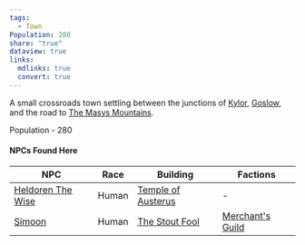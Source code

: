 ```yaml
---
tags:
  - Town
Population: 280
share: "true"
dataview: true
links:
  mdlinks: true
  convert: true
---
```


A small crossroads town settling between the junctions of [Kylor](../Kylor/index.md), [Goslow](../Goslow/index.md), and the road to [The Masys Mountains](../../Landmarks/Mountains/The-Masys-Mountains.md). 

Population - 280

#### NPCs Found Here
| NPC                                                                                        | Race  | Building                                                                                          | Factions                                                                    |
| ------------------------------------------------------------------------------------------ | ----- | ------------------------------------------------------------------------------------------------- | --------------------------------------------------------------------------- |
| [Heldoren The Wise](./NPCs/Heldoren-The-Wise.md) | Human | [Temple of Austerus](./Locations/Temple-of-Austerus.md) | \-                                                                          |
| [Simoon](./NPCs/Simoon.md)                       | Human | [The Stout Fool](./Locations/The-Stout-Fool.md)         | [Merchant's Guild](../../../Factions-&%20Clans/Merchant's%20Guild/index.md) |
